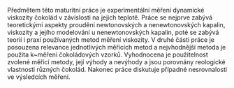 Předmětem této maturitní práce je experimentální měření dynamické viskozity čokolád v závislosti na jejich teplotě. Práce se nejprve zabývá teoretickými aspekty proudění newtonovských a nenewtonovských kapalin, viskozity a jejího modelování u nenewtonovských kapalin, poté se zabývá teorií i praxí používaných metod měření viskozity. V druhé části práce je posouzena relevance jednotlivých měřicích metod a nejvhodnější metoda je použita k~měření čokoládových vzorků. Vyhodnocena je použitelnost zvolené měřicí metody, její výhody a nevýhody a jsou porovnány reologické vlastnosti různých čokolád. Nakonec práce diskutuje případné nesrovnalosti ve výsledcích měření.
